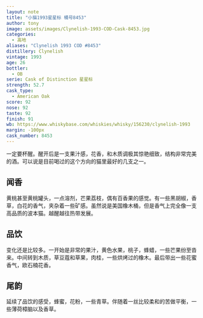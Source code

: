 ```yaml
---
layout: note
title: "小猫1993星星标 桶号8453"
author: tony
image: assets/images/Clynelish-1993-COD-Cask-8453.jpg
categories:
  - 高地
aliases: "Clynelish 1993 COD #8453"
distillery: Clynelish
vintage: 1993
age: 26
bottler:
  - OB
serie: Cask of Distinction 星星标
strength: 52.7
cask_type:
  - American Oak
score: 92
nose: 92
taste: 92
finish: 91
wb: https://www.whiskybase.com/whiskies/whisky/156230/clynelish-1993
margin: -100px
cask_number: 8453
---
```

一定要杯醒。醒开后是一支果汁感，花香，和木质调极其惊艳细致，结构非常完美的酒。可以说是目前喝过的这个方向的猫里最好的几支之一。
## 闻香
黄桃甚至黄桃罐头，一点溶剂，芒果荔枝，偶有百香果的感觉。有一些黑胡椒，香草，白花的香气，夹杂着一些矿感。虽然说是美国橡木桶，但是香气上完全像一支高品质的波本猫。越醒越往热带发展。

## 品饮
变化还是比较多。一开始是非常的果汁，黄色水果，桃子，蜂蜡，一些芒果纷至沓来。中间转到木质，草豆蔻和草果，肉桂，一些烘烤过的橡木。最后带出一些花蜜香气，欧石楠花香。

## 尾韵
延续了品饮的感受，蜂蜜，花粉，一些青草。伴随着一丝比较柔和的苦做平衡，一些薄荷樟脑以及香草。
